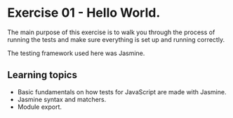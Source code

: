 # Exercise 01 - Hello World.

The main purpose of this exercise is to walk you through the process of running the tests and make sure everything is set up and running correctly.

The testing framework used here was Jasmine.


## Learning topics

- Basic fundamentals on how tests for JavaScript are made with Jasmine.
- Jasmine syntax and matchers.
- Module export.